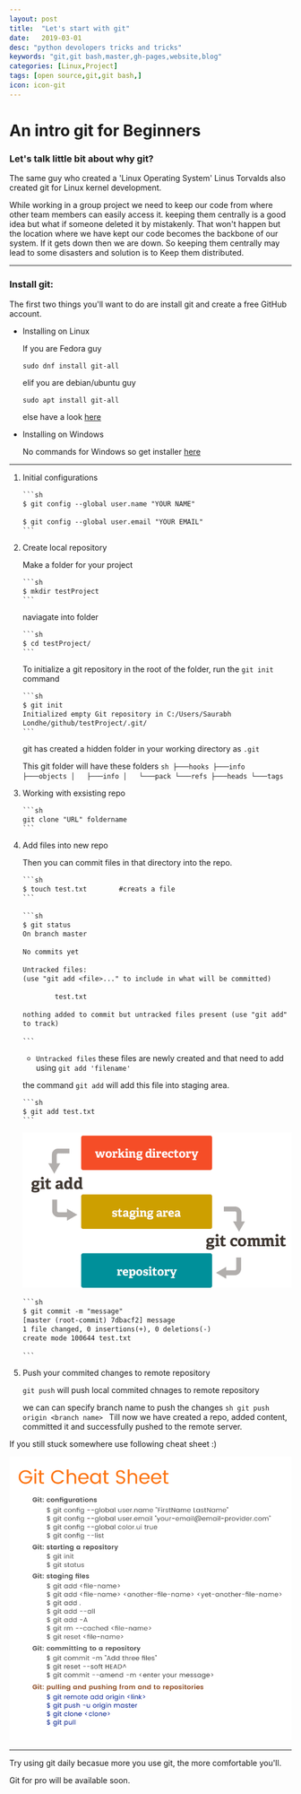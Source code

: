 ```yaml
---
layout: post
title:  "Let's start with git"
date:   2019-03-01
desc: "python devolopers tricks and tricks"
keywords: "git,git bash,master,gh-pages,website,blog"
categories: [Linux,Project]
tags: [open source,git,git bash,]
icon: icon-git
---
```

# An intro git for Beginners 
### Let's talk little bit about why git?
The same guy who created a 'Linux Operating System' Linus Torvalds also created git for Linux kernel development.

While working in a group project we need to keep our code from where other team members can easily access it. keeping them centrally is a good idea but what if someone deleted it by mistakenly. That won't happen but the location where we have kept our code becomes the backbone of our system. If it gets down then we are down. So keeping them centrally may lead to some disasters and solution is to Keep them distributed.

---

### Install git:
The first two things you'll want to do are install git and create a free GitHub account.

-   Installing on Linux
    
    If you are Fedora guy
    ```
    sudo dnf install git-all
    ```

    elif you are debian/ubuntu guy
    ```
    sudo apt install git-all
    ```
    else have a look [here](https://git-scm.com/book/en/v2/Getting-Started-Installing-Git)

-   Installing on Windows

    No commands for Windows so get installer [here](https://git-scm.com/download/win)

---

1)  Initial configurations

        ```sh
        $ git config --global user.name "YOUR NAME"

        $ git config --global user.email "YOUR EMAIL"
        ```
2)  Create local repository

    Make a folder for your project 

        ```sh
        $ mkdir testProject
        ```

    naviagate into folder

        ```sh
        $ cd testProject/
        ```
    
    To initialize a git repository in the root of the folder, run the ```git init``` command

        ```sh
        $ git init
        Initialized empty Git repository in C:/Users/Saurabh Londhe/github/testProject/.git/
        ```

    git has created a hidden folder in your working directory as ```.git```
    
    This git folder will have these folders
        ```sh
        ├───hooks
        ├───info
        ├───objects
        │   ├───info
        │   └───pack
        └───refs
            ├───heads
            └───tags
        ```


3)  Working with exsisting repo

        ```sh
        git clone "URL" foldername 
        ```


4)  Add files into new repo


    Then you can commit files in that directory into the repo.

        ```sh
        $ touch test.txt        #creats a file
        ```

        ```sh
        $ git status
        On branch master

        No commits yet

        Untracked files:
        (use "git add <file>..." to include in what will be committed)

                test.txt

        nothing added to commit but untracked files present (use "git add" to track)

        ```

    -   ```Untracked files``` these files are newly created and that need to add using  ```git add 'filename'```

    the command ```git add``` will add this file into staging area.

        ```sh
        $ git add test.txt
        ```


    ![Staging Area](/static/assets/img/blog/start_git/staging_area.png)


        ```sh
        $ git commit -m "message"
        [master (root-commit) 7dbacf2] message
        1 file changed, 0 insertions(+), 0 deletions(-)
        create mode 100644 test.txt

        ```

5)  Push your commited changes to remote repository

    ```git push``` will push local commited chnages to remote repository
    
    we can  can specify branch name to push the changes
        ```sh
        git push origin <branch name>
        ```
Till now we have created a repo, added content, committed it and successfully pushed to the remote server.

If you still stuck somewhere use following cheat sheet :)

![Staging Area](/static/assets/img/blog/start_git/git-cheatsheet-simple.jpg)

---

Try using git daily becasue more you use git, the more comfortable you'll.

Git for pro will be available soon.